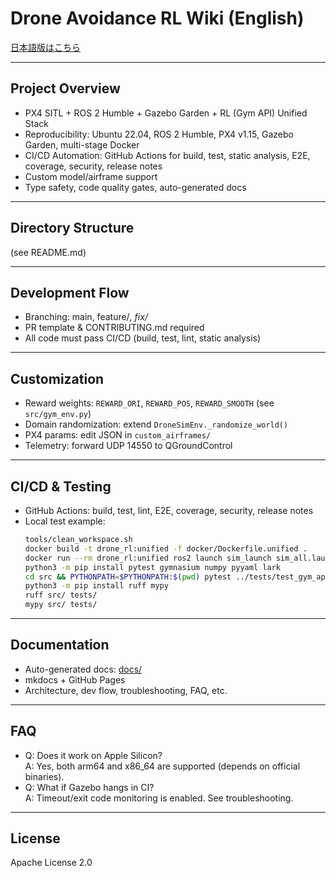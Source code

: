 # Drone Avoidance RL Wiki (English)

[日本語版はこちら](wiki_ja.md)

---

## Project Overview

- PX4 SITL + ROS 2 Humble + Gazebo Garden + RL (Gym API) Unified Stack
- Reproducibility: Ubuntu 22.04, ROS 2 Humble, PX4 v1.15, Gazebo Garden, multi-stage Docker
- CI/CD Automation: GitHub Actions for build, test, static analysis, E2E, coverage, security, release notes
- Custom model/airframe support
- Type safety, code quality gates, auto-generated docs

---

## Directory Structure

(see README.md)

---

## Development Flow
- Branching: main, feature/*, fix/*
- PR template & CONTRIBUTING.md required
- All code must pass CI/CD (build, test, lint, static analysis)

---

## Customization
- Reward weights: `REWARD_ORI`, `REWARD_POS`, `REWARD_SMOOTH` (see `src/gym_env.py`)
- Domain randomization: extend `DroneSimEnv._randomize_world()`
- PX4 params: edit JSON in `custom_airframes/`
- Telemetry: forward UDP 14550 to QGroundControl

---

## CI/CD & Testing
- GitHub Actions: build, test, lint, E2E, coverage, security, release notes
- Local test example:
  ```bash
  tools/clean_workspace.sh
  docker build -t drone_rl:unified -f docker/Dockerfile.unified .
  docker run --rm drone_rl:unified ros2 launch sim_launch sim_all.launch.py
  python3 -m pip install pytest gymnasium numpy pyyaml lark
  cd src && PYTHONPATH=$PYTHONPATH:$(pwd) pytest ../tests/test_gym_api.py
  python3 -m pip install ruff mypy
  ruff src/ tests/
  mypy src/ tests/
  ```

---

## Documentation
- Auto-generated docs: [docs/](../docs/)
- mkdocs + GitHub Pages
- Architecture, dev flow, troubleshooting, FAQ, etc.

---

## FAQ
- Q: Does it work on Apple Silicon?  
  A: Yes, both arm64 and x86_64 are supported (depends on official binaries).
- Q: What if Gazebo hangs in CI?  
  A: Timeout/exit code monitoring is enabled. See troubleshooting.

---

## License
Apache License 2.0 